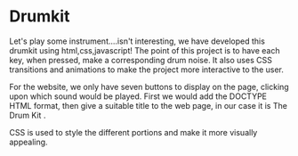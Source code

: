 # Drumkit
Let's play some instrument....isn't interesting, we have developed this drumkit using html,css,javascript!
The point of this project is to have each key, when pressed, make a corresponding drum noise. It also uses CSS transitions and animations to make the project more interactive to the user. 

For the website, we only have seven buttons to display on the page, clicking upon which sound would be played. First we would add the DOCTYPE HTML format, then give a suitable title to the web page, in our case it is The Drum Kit .

CSS is used to style the different portions and make it more visually appealing.  

